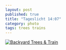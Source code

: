 ```yaml
---
layout: post
published: true
title: "Tageslicht 14:07"
category: photo
tags: trees trains
---
```


[![Backyard Trees & Train](http://37.media.tumblr.com/284bdc23617b811140b5b1aad644b2d9/tumblr_n6v6h1nQ5L1rive1ro1_500.jpg)](http://dr3wh0.tumblr.com/post/88196715654/tageslicht-14-07 "View on Tumblr")